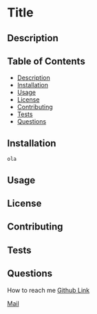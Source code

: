 # Title

## Description
## Table of Contents
* [Description](#description)
* [Installation](#installation)
* [Usage](#usage)
* [License](#license)
* [Contributing](#contributing)
* [Tests](#tests)
* [Questions](#questions)
## Installation
```
ola
```
## Usage
## License
## Contributing 
## Tests 
## Questions

How to reach me
[Github Link](https://github.com)

[Mail](alejandroslzr@gmail.com)


